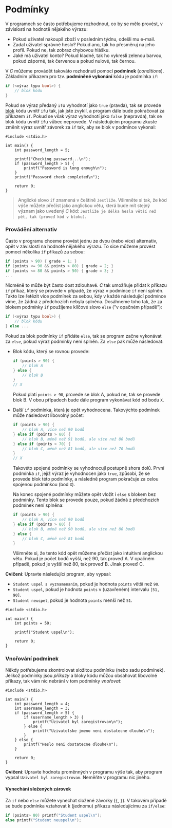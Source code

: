 # Podmínky
V programech se často potřebujeme rozhodnout, co by se mělo provést, v závislosti na hodnotě nějakého
výrazu:
- Pokud uživatel nakoupil zboží v posledním týdnu, odešli mu e-mail.
- Zadal uživatel správné heslo? Pokud ano, tak ho přesměruj na jeho profil. Pokud ne, tak zobraz chybovou hlášku.
- Jaké má uživatel konto? Pokud kladné, tak ho vykresli zelenou barvou, pokud záporné, tak červenou a
pokud nulové, tak černou.

V *C* můžeme provádět takováto rozhodnutí pomocí **podmínek** (*conditions*). Základním příkazem
pro tzv. **podmíněné vykonání** kódu je podmínka `if`:

```c
if (<výraz typu bool>) {
    // blok kódu
}
```

Pokud se výraz předaný `if`u vyhodnotí jako `true` (pravda), tak se provede
[blok](promenne.md#deklarace-a-platnost) kódu uvnitř `if`u tak, jak jste zvyklí, a program dále
bude pokračovat za příkazem `if`. Pokud se však výraz vyhodnotí jako `false` (nepravda), tak se blok kódu
uvnitř `if`u vůbec neprovede. V následujícím programu zkuste změnit výraz uvnitř závorek za `if` tak,
aby se blok v podmínce vykonal:
```c,editable,mainbody
#include <stdio.h>

int main() {
    int password_length = 5;

    printf("Checking password...\n");
    if (password_length > 5) {
        printf("Password is long enough\n");
    }
    printf("Password check completed\n");

    return 0;
}
```

> Anglické slovo `if` znamená v češtině `Jestliže`. Všimněte si tak, že kód výše můžete přečíst jako
> anglickou větu, která bude mít stejný význam jako uvedený *C* kód: `Jestliže je délka hesla větší
> než pět, tak (proveď kód v bloku)`.

### Provádění alternativ
Často v programu chceme provést jednu ze dvou (nebo více) alternativ, opět v závislosti na hodnotě
nějakého výrazu. To sice můžeme provést pomocí několika `if` příkazů za sebou:
```c
if (points > 90) { grade = 1; }
if (points <= 90 && points > 80) { grade = 2; }
if (points <= 80 && points > 50) { grade = 3; }
...
```
Nicméně to může být často dost zdlouhavé. *C* tak umožňuje přidat k příkazu `if` příkaz, který se provede
v případě, že výraz v podmínce `if` není splněn. Takto lze řetězit více podmínek za sebou, kdy v každé
následující podmínce víme, že žádná z předchozích nebyla splněna. Dosáhneme toho tak, že za blokem podmínky
`if` použijeme klíčové slovo `else` ("v opačném případě"):

```c
if (<výraz typu bool>) {
    // blok kódu
} else ...
```
Pokud za blok podmínky `if` přidáte `else`, tak se program začne vykonávat za `else`, pokud výraz
podmínky není splněn. Za `else` pak může následovat:
- Blok kódu, který se rovnou provede:
    ```c
    if (points > 90) {
        // blok A
    } else {
        // blok B
    }
    // X
    ```
    Pokud platí `points > 90`, provede se blok A, pokud ne, tak se provede blok B. V obou případech
    bude dále program vykonávat kód od bodu `X`.
- Další `if` podmínka, která je opět vyhodnocena. Takovýchto podmínek může následovat libovolný počet:
    ```c
    if (points > 90) {
        // blok A, více než 90 bodů
    } else if (points > 80) {
        // blok B, méně než 91 bodů, ale více než 80 bodů
    } else if (points > 70) {
        // blok C, méně než 81 bodů, ale více než 70 bodů
    }
    // X
    ```
    Takovéto spojené podmínky se vyhodnocují postupně shora dolů. První podmínka `if`, jejíž výraz
    je vyhodnocen jako `true`, způsobí, že se provede blok této podmínky, a následně program pokračuje
    za celou spojenou podmínkou (bod `X`).

    Na konec spojené podmínky můžete opět vložit i `else` s blokem bez podmínky. Tento blok se
    provede pouze, pokud žádná z předchozích podmínek není splněna:
    ```c
    if (points > 90) {
        // blok A, více než 90 bodů
    } else if (points > 80) {
        // blok B, méně než 90 bodů, ale více než 80 bodů
    } else {
        // blok C, méně než 81 bodů
    }
    ```
  
    Všimněte si, že tento kód opět můžeme přečíst jako intuitivní anglickou větu. Pokud je počet
    bodů vyšší, než 90, tak proveď A. V opačném případě, pokud je vyšší než 80, tak proveď B. Jinak
    proveď C.

**Cvičení**: Upravte následující program, aby vypsal:
- `Student uspel s vyznamenanim`, pokud je hodnota `points` větší než `90`.
- `Student uspel`, pokud je hodnota `points` v (uzavřeném) intervalu `[51, 90]`.
- `Student neuspel`, pokud je hodnota `points` menší než `51`.

```c,editable,mainbody
#include <stdio.h>

int main() {
    int points = 50;

    printf("Student uspel\n");

    return 0;
}
```

### Vnořování podmínek
Někdy potřebujeme zkontrolovat složitou podmínku (nebo sadu podmínek). Jelikož podmínky jsou *příkazy*
a bloky kódu můžou obsahovat libovolné příkazy, tak vám nic nebrání v tom podmínky *vnořovat*:
```c,editable,mainbody
#include <stdio.h>

int main() {
    int password_length = 4;
    int username_length = 3;
    if (password_length > 5) {
        if (username_length > 3) {
            printf("Uzivatel byl zaregistrovan\n");
        } else {
            printf("Uzivatelske jmeno neni dostatecne dlouhe\n");
        }
    } else {
        printf("Heslo neni dostatecne dlouhe\n");
    }

    return 0;
}
```

**Cvičení**: Upravte hodnotu proměnných v programu výše tak, aby program vypsal `Uzivatel byl zaregistrovan`.
Neměňte v programu nic jiného.

#### Vynechání složených zárovek
Za `if` nebo `else` můžete vynechat složené závorky (`{`, `}`). V takovém případě se bude podmínka
vztahovat k (jednomu) příkazu následujícímu za `if/else`:
```c
if (points> 80) printf("Student uspel\n");
else printf("Student neuspel\n");
```
